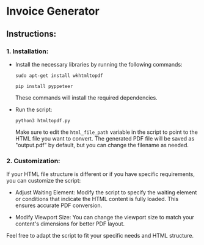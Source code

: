 

# Invoice Generator

## Instructions:

### 1. Installation:

- Install the necessary libraries by running the following commands:

   ```shell
   sudo apt-get install wkhtmltopdf
   ```

   ```shell
   pip install pyppeteer
   ```

   These commands will install the required dependencies.

- Run the script:

   ```shell
   python3 htmltopdf.py
   ```

   Make sure to edit the `html_file_path` variable in the script to point to the HTML file you want to convert. The generated PDF file will be saved as "output.pdf" by default, but you can change the filename as needed.

### 2. Customization:

If your HTML file structure is different or if you have specific requirements, you can customize the script:

- Adjust Waiting Element: Modify the script to specify the waiting element or conditions that indicate the HTML content is fully loaded. This ensures accurate PDF conversion.

- Modify Viewport Size: You can change the viewport size to match your content's dimensions for better PDF layout.

Feel free to adapt the script to fit your specific needs and HTML structure.
